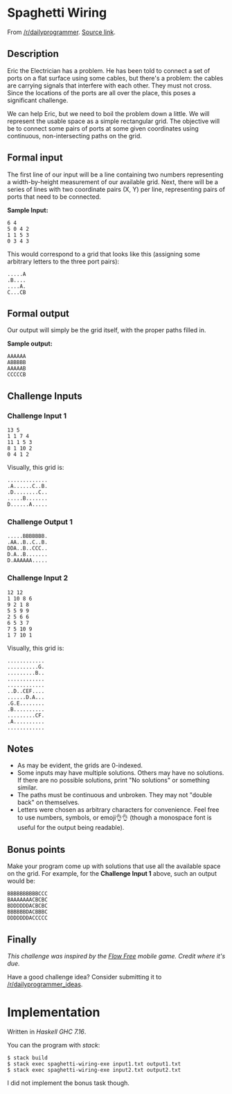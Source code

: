 # Spaghetti Wiring

From [/r/dailyprogrammer](https://www.reddit.com/r/dailyprogrammer/).
[Source link](https://www.reddit.com/r/dailyprogrammer/comments/5cetzo/20161111_challenge_291_hard_spaghetti_wiring/).

## Description

<p>Eric the Electrician has a problem. He has been told to connect a set of ports on a flat surface using some cables, but there's a problem: the cables are carrying signals that interfere with each other. They must not cross. Since the locations of the ports are all over the place, this poses a significant challenge.</p>

<p>We can help Eric, but we need to boil the problem down a little. We will represent the usable space as a simple rectangular grid. The objective will be to connect some pairs of ports at some given coordinates using continuous, non-intersecting paths on the grid.</p>

## Formal input

<p>The first line of our input will be a line containing two numbers representing a width-by-height measurement of our available grid. Next, there will be a series of lines with two coordinate pairs (X, Y) per line, representing pairs of ports that need to be connected.</p>

<p><strong>Sample Input:</strong></p>

<pre><code>6 4
5 0 4 2
1 1 5 3
0 3 4 3
</code></pre>

<p>This would correspond to a grid that looks like this (assigning some arbitrary letters to the three port pairs):</p>

<pre><code>.....A
.B....
....A.
C...CB
</code></pre>

## Formal output

<p>Our output will simply be the grid itself, with the proper paths filled in.</p>

<p><strong>Sample output:</strong></p>

<pre><code>AAAAAA
ABBBBB
AAAAAB
CCCCCB
</code></pre>

## Challenge Inputs

### Challenge Input 1

<pre><code>13 5
1 1 7 4
11 1 5 3
8 1 10 2
0 4 1 2
</code></pre>

<p>Visually, this grid is:</p>

<pre><code>.............
.A......C..B.
.D........C..
.....B.......
D......A.....
</code></pre>

### Challenge Output 1

<pre><code>.....BBBBBBB.
.AA..B..C..B.
DDA..B..CCC..
D.A..B.......
D.AAAAAA.....
</code></pre>

### Challenge Input 2

<pre><code>12 12
1 10 8 6
9 2 1 8
5 5 9 9
2 5 6 6
6 5 3 7
7 5 10 9
1 7 10 1
</code></pre>

<p>Visually, this grid is:</p>

<pre><code>............
..........G.
.........B..
............
............
..D..CEF....
......D.A...
.G.E........
.B..........
.........CF.
.A..........
............
</code></pre>

## Notes

<ul>
<li>As may be evident, the grids are 0-indexed.</li>
<li>Some inputs may have multiple solutions. Others may have no solutions. If there are no possible solutions, print "No solutions" or something similar.</li>
<li>The paths must be continuous and unbroken. They may not "double back" on themselves.</li>
<li>Letters were chosen as arbitrary characters for convenience. Feel free to use numbers, symbols, or emoji👌👌 (though a monospace font is useful for the output being readable).</li>
</ul>

## Bonus points

<p>Make your program come up with solutions that use all the available space on the grid. For example, for the <strong>Challenge Input 1</strong> above, such an output would be:</p>

<pre><code>BBBBBBBBBBCCC
BAAAAAAACBCBC
BDDDDDDACBCBC
BBBBBBDACBBBC
DDDDDDDACCCCC
</code></pre>

## Finally

<p><em>This challenge was inspired by the <a href="https://play.google.com/store/apps/details?id=com.bigduckgames.flow&amp;hl=en">Flow Free</a><span class="noCtrlF keyNavAnnotation" data-text="[2]" title="press 2 to open link"></span> mobile game. Credit where it's due.</em> </p>

<p>Have a good challenge idea? Consider submitting it to <a href="/r/dailyprogrammer_ideas">/r/dailyprogrammer_ideas</a><span class="noCtrlF keyNavAnnotation" data-text="[3]" title="press 3 to open link"></span>.</p>
</div>

# Implementation

Written in _Haskell GHC 7.16_.

You can the program with _stack_:

```
$ stack build
$ stack exec spaghetti-wiring-exe input1.txt output1.txt
$ stack exec spaghetti-wiring-exe input2.txt output2.txt
```

I did not implement the bonus task though.
